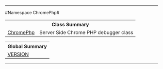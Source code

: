 

- - -

#Namespace ChromePhp#

<table class="title">
<tr><th colspan="2" class="title">Class Summary</th></tr>
<tr><td class="name"><a href="https://github.com/JeyDotC/Hirudo-docs/blob/master/chromephp/chromephp.html">ChromePhp</a></td><td class="description">Server Side Chrome PHP debugger class</td></tr>
</table>

<table class="title">
<tr><th colspan="2" class="title">Global Summary</th></tr>
<tr><td class="name"><a href="package-globals.md#VERSION">VERSION</a></td><td class="description"></td></tr>
</table>

- - -

